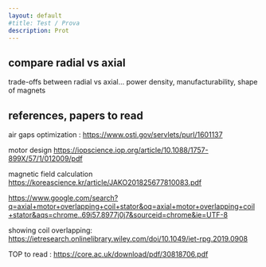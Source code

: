 ```yaml
---
layout: default
#title: Test / Prova
description: Prot
---
```


## compare radial vs axial  

trade-offs between radial vs axial... power density, manufacturability, shape of magnets


## references, papers to read

air gaps optimization :   https://www.osti.gov/servlets/purl/1601137


motor design
https://iopscience.iop.org/article/10.1088/1757-899X/57/1/012009/pdf

magnetic field calculation  
https://koreascience.kr/article/JAKO201825677810083.pdf


https://www.google.com/search?q=axial+motor+overlapping+coil+stator&oq=axial+motor+overlapping+coil+stator&aqs=chrome..69i57.8977j0j7&sourceid=chrome&ie=UTF-8

showing coil overlapping: https://ietresearch.onlinelibrary.wiley.com/doi/10.1049/iet-rpg.2019.0908  

TOP to read : https://core.ac.uk/download/pdf/30818706.pdf

